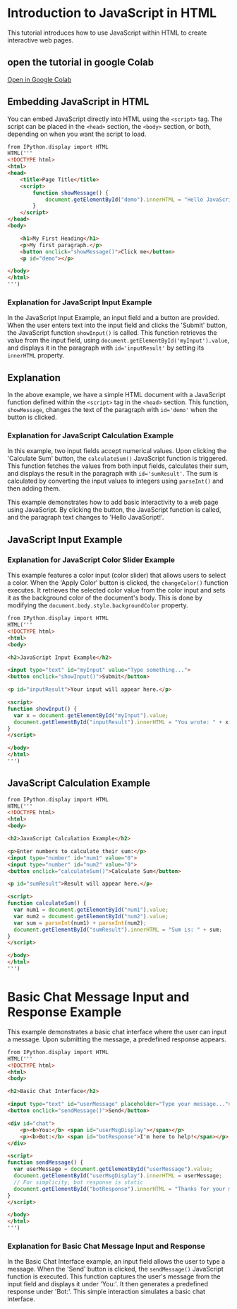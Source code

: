 # Introduction to JavaScript in HTML

This tutorial introduces how to use JavaScript within HTML to create interactive web pages.

## open the tutorial in google Colab

<a href="https://colab.research.google.com/github/BenjiCoder24/js_html_chat/blob/main/js_html_detailed_introduction_notebook.ipynb" target="_blank">Open in Google Colab</a>


## Embedding JavaScript in HTML

You can embed JavaScript directly into HTML using the `<script>` tag. The script can be placed in the `<head>` section, the `<body>` section, or both, depending on when you want the script to load.

```html
from IPython.display import HTML
HTML('''
<!DOCTYPE html>
<html>
<head>
    <title>Page Title</title>
    <script>
        function showMessage() {
            document.getElementById("demo").innerHTML = "Hello JavaScript!";
        }
    </script>
</head>
<body>

    <h1>My First Heading</h1>
    <p>My first paragraph.</p>
    <button onclick="showMessage()">Click me</button>
    <p id="demo"></p>

</body>
</html>
''')
```

### Explanation for JavaScript Input Example
In the JavaScript Input Example, an input field and a button are provided. When the user enters text into the input field and clicks the 'Submit' button, the JavaScript function `showInput()` is called. This function retrieves the value from the input field, using `document.getElementById('myInput').value`, and displays it in the paragraph with `id='inputResult'` by setting its `innerHTML` property.

## Explanation

In the above example, we have a simple HTML document with a JavaScript function defined within the `<script>` tag in the `<head>` section. This function, `showMessage`, changes the text of the paragraph with `id='demo'` when the button is clicked.

### Explanation for JavaScript Calculation Example
In this example, two input fields accept numerical values. Upon clicking the 'Calculate Sum' button, the `calculateSum()` JavaScript function is triggered. This function fetches the values from both input fields, calculates their sum, and displays the result in the paragraph with `id='sumResult'`. The sum is calculated by converting the input values to integers using `parseInt()` and then adding them.

This example demonstrates how to add basic interactivity to a web page using JavaScript. By clicking the button, the JavaScript function is called, and the paragraph text changes to 'Hello JavaScript!'.

## JavaScript Input Example

### Explanation for JavaScript Color Slider Example
This example features a color input (color slider) that allows users to select a color. When the 'Apply Color' button is clicked, the `changeColor()` function executes. It retrieves the selected color value from the color input and sets it as the background color of the document's body. This is done by modifying the `document.body.style.backgroundColor` property.

```html
from IPython.display import HTML
HTML('''
<!DOCTYPE html>
<html>
<body>

<h2>JavaScript Input Example</h2>

<input type="text" id="myInput" value="Type something...">
<button onclick="showInput()">Submit</button>

<p id="inputResult">Your input will appear here.</p>

<script>
function showInput() {
  var x = document.getElementById("myInput").value;
  document.getElementById("inputResult").innerHTML = "You wrote: " + x;
}
</script>

</body>
</html>
''')
```

## JavaScript Calculation Example

```html
from IPython.display import HTML
HTML('''
<!DOCTYPE html>
<html>
<body>

<h2>JavaScript Calculation Example</h2>

<p>Enter numbers to calculate their sum:</p>
<input type="number" id="num1" value="0">
<input type="number" id="num2" value="0">
<button onclick="calculateSum()">Calculate Sum</button>

<p id="sumResult">Result will appear here.</p>

<script>
function calculateSum() {
  var num1 = document.getElementById("num1").value;
  var num2 = document.getElementById("num2").value;
  var sum = parseInt(num1) + parseInt(num2);
  document.getElementById("sumResult").innerHTML = "Sum is: " + sum;
}
</script>

</body>
</html>
''')
```

# Basic Chat Message Input and Response Example

This example demonstrates a basic chat interface where the user can input a message. Upon submitting the message, a predefined response appears.

```html
from IPython.display import HTML
HTML('''
<!DOCTYPE html>
<html>
<body>

<h2>Basic Chat Interface</h2>

<input type="text" id="userMessage" placeholder="Type your message...">
<button onclick="sendMessage()">Send</button>

<div id="chat">
    <p><b>You:</b> <span id="userMsgDisplay"></span></p>
    <p><b>Bot:</b> <span id="botResponse">I'm here to help!</span></p>
</div>

<script>
function sendMessage() {
  var userMessage = document.getElementById("userMessage").value;
  document.getElementById("userMsgDisplay").innerHTML = userMessage;
  // For simplicity, bot response is static
  document.getElementById("botResponse").innerHTML = "Thanks for your message!";
}
</script>

</body>
</html>
''')
```

### Explanation for Basic Chat Message Input and Response
In the Basic Chat Interface example, an input field allows the user to type a message. When the 'Send' button is clicked, the `sendMessage()` JavaScript function is executed. This function captures the user's message from the input field and displays it under 'You:'. It then generates a predefined response under 'Bot:'. This simple interaction simulates a basic chat interface.
